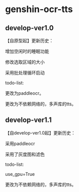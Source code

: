# genshin-ocr-tts

## develop-ver1.0

【自原型起】更新历史：

增加空闲时的睡眠功能

修改选取区域的大小

采用批处理循环启动

todo-list:

更改为paddleocr。

更改为不依赖网络的，多声库的tts。


## develop-ver1.1

【自develop-ver1.0起】更新历史：

采用paddleocr

采用了灰度图和滤色

todo-list:

use_gpu=True

更改为不依赖网络的，多声库的tts。
